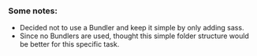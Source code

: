 

### Some notes:
* Decided not to use a Bundler and keep it simple by only adding sass.
* Since no Bundlers are used, thought this simple folder structure would be better for this specific task.



